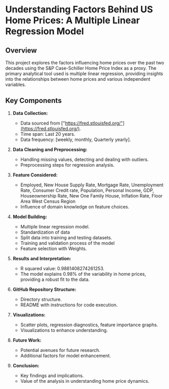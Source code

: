 # Understanding Factors Behind US Home Prices: A Multiple Linear Regression Model

## Overview

This project explores the factors influencing home prices over the past two decades using the S&P Case-Schiller Home Price Index as a proxy. The primary analytical tool used is multiple linear regression, providing insights into the relationships between home prices and various independent variables.

## Key Components

1. **Data Collection:**
   - Data sourced from ["https://fred.stlouisfed.org/"](https://fred.stlouisfed.org/).
   - Time span: Last 20 years.
   - Data frequency: [weekly, monthly, Quarterly yearly].

2. **Data Cleaning and Preprocessing:**
   - Handling missing values, detecting and dealing with outliers.
   - Preprocessing steps for regression analysis.

3. **Feature Considered:**
   - Employed, New House Supply Rate, Mortgage Rate, Unemployment Rate, Consumer Credit rate, Population, Personal Income, GDP, Houseownership Rate, New One Family House, Inflation Rate, Floor Area West Census Region
   - Influence of domain knowledge on feature choices.

4. **Model Building:**
   - Multiple linear regression model.
   - Standardization of data
   - Split data into training and testing datasets.
   - Training and validation process of the model
   - Feature selection with Weights.

5. **Results and Interpretation:**
   - R squared value: 0.9881408274261253.
   - The model explains 0.98% of the variability in home prices, providing a robust fit to the data.

6. **GitHub Repository Structure:**
   - Directory structure.
   - README with instructions for code execution.

7. **Visualizations:**
   - Scatter plots, regression diagnostics, feature importance graphs.
   - Visualizations to enhance understanding.

8. **Future Work:**
   - Potential avenues for future research.
   - Additional factors for model enhancement.

9. **Conclusion:**
    - Key findings and implications.
    - Value of the analysis in understanding home price dynamics.
